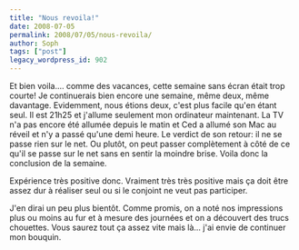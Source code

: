 ```yaml
---
title: "Nous revoila!"
date: 2008-07-05
permalink: 2008/07/05/nous-revoila/
author: Soph
tags: ["post"]
legacy_wordpress_id: 902
---
```


Et bien voila.... comme des vacances, cette semaine sans écran était trop courte! Je continuerais bien encore une semaine, même deux, même davantage. Evidemment, nous étions deux, c'est plus facile qu'en étant seul. Il est 21h25 et j'allume seulement mon ordinateur maintenant. La TV n'a pas encore été allumée depuis le matin et Ced a allumé son Mac au réveil et n'y a passé qu'une demi heure. Le verdict de son retour: il ne se passe rien sur le net. Ou plutôt, on peut passer complètement à côté de ce qu'il se passe sur le net sans en sentir la moindre brise. Voila donc la conclusion de la semaine.

Expérience très positive donc. Vraiment très très positive mais ça doit être assez dur à réaliser seul ou si le conjoint ne veut pas participer.

<!-- excerpt -->

J'en dirai un peu plus bientôt. Comme promis, on a noté nos impressions plus ou moins au fur et à mesure des journées et on a découvert des trucs chouettes. Vous saurez tout ça assez vite mais là... j'ai envie de continuer mon bouquin.

